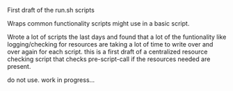 First draft of the run.sh scripts

Wraps common functionality scripts might use in a basic script.

Wrote a lot of scripts the last days and found that a lot of the funtionality like logging/checking for resources are taking a lot of time to write over and over again for each script. this is a first draft of a centralized resource checking script that checks pre-script-call if the resources needed are present.

do not use. work in progress...
